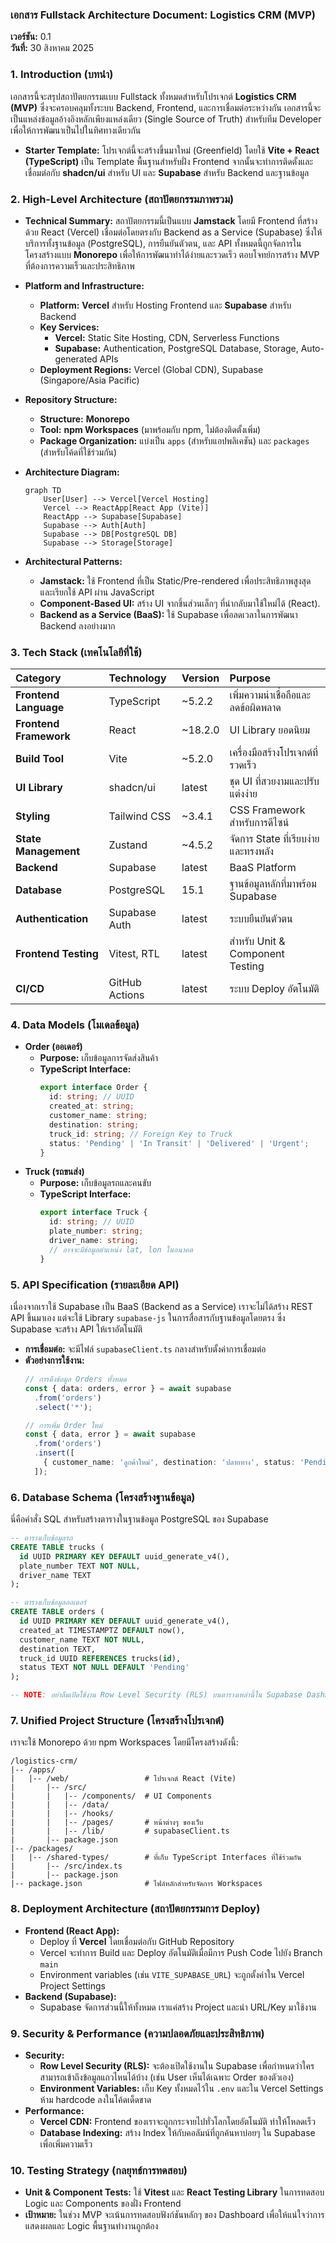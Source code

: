 ### **เอกสาร Fullstack Architecture Document: Logistics CRM (MVP)**

**เวอร์ชัน:** 0.1  
**วันที่:** 30 สิงหาคม 2025

### **1. Introduction (บทนำ)**

เอกสารนี้จะสรุปสถาปัตยกรรมแบบ Fullstack ทั้งหมดสำหรับโปรเจกต์ **Logistics CRM (MVP)** ซึ่งจะครอบคลุมทั้งระบบ Backend, Frontend, และการเชื่อมต่อระหว่างกัน เอกสารนี้จะเป็นแหล่งข้อมูลอ้างอิงหลักเพียงแหล่งเดียว (Single Source of Truth) สำหรับทีม Developer เพื่อให้การพัฒนาเป็นไปในทิศทางเดียวกัน

  * **Starter Template:** โปรเจกต์นี้จะสร้างขึ้นมาใหม่ (Greenfield) โดยใช้ **Vite + React (TypeScript)** เป็น Template พื้นฐานสำหรับฝั่ง Frontend จากนั้นจะทำการติดตั้งและเชื่อมต่อกับ **shadcn/ui** สำหรับ UI และ **Supabase** สำหรับ Backend และฐานข้อมูล

### **2. High-Level Architecture (สถาปัตยกรรมภาพรวม)**

  * **Technical Summary:**
    สถาปัตยกรรมนี้เป็นแบบ **Jamstack** โดยมี Frontend ที่สร้างด้วย React (Vercel) เชื่อมต่อโดยตรงกับ Backend as a Service (Supabase) ซึ่งให้บริการทั้งฐานข้อมูล (PostgreSQL), การยืนยันตัวตน, และ API ทั้งหมดนี้ถูกจัดการในโครงสร้างแบบ **Monorepo** เพื่อให้การพัฒนาทำได้ง่ายและรวดเร็ว ตอบโจทย์การสร้าง MVP ที่ต้องการความเร็วและประสิทธิภาพ

  * **Platform and Infrastructure:**

      * **Platform:** **Vercel** สำหรับ Hosting Frontend และ **Supabase** สำหรับ Backend
      * **Key Services:**
          * **Vercel:** Static Site Hosting, CDN, Serverless Functions
          * **Supabase:** Authentication, PostgreSQL Database, Storage, Auto-generated APIs
      * **Deployment Regions:** Vercel (Global CDN), Supabase (Singapore/Asia Pacific)

  * **Repository Structure:**

      * **Structure:** **Monorepo**
      * **Tool:** **npm Workspaces** (มาพร้อมกับ npm, ไม่ต้องติดตั้งเพิ่ม)
      * **Package Organization:** แบ่งเป็น `apps` (สำหรับแอปพลิเคชัน) และ `packages` (สำหรับโค้ดที่ใช้ร่วมกัน)

  * **Architecture Diagram:**

    ```mermaid
    graph TD
        User[User] --> Vercel[Vercel Hosting]
        Vercel --> ReactApp[React App (Vite)]
        ReactApp --> Supabase[Supabase]
        Supabase --> Auth[Auth]
        Supabase --> DB[PostgreSQL DB]
        Supabase --> Storage[Storage]
    ```

  * **Architectural Patterns:**
      * **Jamstack:** ใช้ Frontend ที่เป็น Static/Pre-rendered เพื่อประสิทธิภาพสูงสุด และเรียกใช้ API ผ่าน JavaScript
      * **Component-Based UI:** สร้าง UI จากชิ้นส่วนเล็กๆ ที่นำกลับมาใช้ใหม่ได้ (React).
      * **Backend as a Service (BaaS):** ใช้ Supabase เพื่อลดเวลาในการพัฒนา Backend ลงอย่างมาก

### **3. Tech Stack (เทคโนโลยีที่ใช้)**

| Category | Technology | Version | Purpose |
| :--- | :--- | :--- | :--- |
| **Frontend Language** | TypeScript | ~5.2.2 | เพิ่มความน่าเชื่อถือและลดข้อผิดพลาด |
| **Frontend Framework**| React | ~18.2.0 | UI Library ยอดนิยม |
| **Build Tool** | Vite | ~5.2.0 | เครื่องมือสร้างโปรเจกต์ที่รวดเร็ว |
| **UI Library** | shadcn/ui | latest | ชุด UI ที่สวยงามและปรับแต่งง่าย |
| **Styling** | Tailwind CSS | ~3.4.1 | CSS Framework สำหรับการดีไซน์ |
| **State Management**| Zustand | ~4.5.2 | จัดการ State ที่เรียบง่ายและทรงพลัง |
| **Backend** | Supabase | latest | BaaS Platform |
| **Database** | PostgreSQL | 15.1 | ฐานข้อมูลหลักที่มาพร้อม Supabase |
| **Authentication** | Supabase Auth | latest | ระบบยืนยันตัวตน |
| **Frontend Testing**| Vitest, RTL | latest | สำหรับ Unit & Component Testing |
| **CI/CD** | GitHub Actions | latest | ระบบ Deploy อัตโนมัติ |

### **4. Data Models (โมเดลข้อมูล)**

  * **Order (ออเดอร์)**
      * **Purpose:** เก็บข้อมูลการจัดส่งสินค้า
      * **TypeScript Interface:**
        ```typescript
        export interface Order {
          id: string; // UUID
          created_at: string;
          customer_name: string;
          destination: string;
          truck_id: string; // Foreign Key to Truck
          status: 'Pending' | 'In Transit' | 'Delivered' | 'Urgent';
        }
        ```
  * **Truck (รถขนส่ง)**
      * **Purpose:** เก็บข้อมูลรถและคนขับ
      * **TypeScript Interface:**
        ```typescript
        export interface Truck {
          id: string; // UUID
          plate_number: string;
          driver_name: string;
          // อาจจะมีข้อมูลตำแหน่ง lat, lon ในอนาคต
        }
        ```

### **5. API Specification (รายละเอียด API)**

เนื่องจากเราใช้ Supabase เป็น BaaS (Backend as a Service) เราจะไม่ได้สร้าง REST API ขึ้นมาเอง แต่จะใช้ Library `supabase-js` ในการสื่อสารกับฐานข้อมูลโดยตรง ซึ่ง Supabase จะสร้าง API ให้เราอัตโนมัติ

  * **การเชื่อมต่อ:** จะมีไฟล์ `supabaseClient.ts` กลางสำหรับตั้งค่าการเชื่อมต่อ
  * **ตัวอย่างการใช้งาน:**
    ```typescript
    // การดึงข้อมูล Orders ทั้งหมด
    const { data: orders, error } = await supabase
      .from('orders')
      .select('*');

    // การเพิ่ม Order ใหม่
    const { data, error } = await supabase
      .from('orders')
      .insert([
        { customer_name: 'ลูกค้าใหม่', destination: 'ปลายทาง', status: 'Pending' },
      ]);
    ```

### **6. Database Schema (โครงสร้างฐานข้อมูล)**

นี่คือคำสั่ง SQL สำหรับสร้างตารางในฐานข้อมูล PostgreSQL ของ Supabase

```sql
-- ตารางเก็บข้อมูลรถ
CREATE TABLE trucks (
  id UUID PRIMARY KEY DEFAULT uuid_generate_v4(),
  plate_number TEXT NOT NULL,
  driver_name TEXT
);

-- ตารางเก็บข้อมูลออเดอร์
CREATE TABLE orders (
  id UUID PRIMARY KEY DEFAULT uuid_generate_v4(),
  created_at TIMESTAMPTZ DEFAULT now(),
  customer_name TEXT NOT NULL,
  destination TEXT,
  truck_id UUID REFERENCES trucks(id),
  status TEXT NOT NULL DEFAULT 'Pending'
);

-- NOTE: อย่าลืมเปิดใช้งาน Row Level Security (RLS) บนตารางเหล่านี้ใน Supabase Dashboard เพื่อความปลอดภัย
```

### **7. Unified Project Structure (โครงสร้างโปรเจกต์)**

เราจะใช้ Monorepo ด้วย npm Workspaces โดยมีโครงสร้างดังนี้:

```
/logistics-crm/
|-- /apps/
|   |-- /web/                 # โปรเจกต์ React (Vite)
|       |-- /src/
|       |   |-- /components/  # UI Components
|       |   |-- /data/
|       |   |-- /hooks/
|       |   |-- /pages/       # หน้าต่างๆ ของเว็บ
|       |   |-- /lib/         # supabaseClient.ts
|       |-- package.json
|-- /packages/
|   |-- /shared-types/        # ที่เก็บ TypeScript Interfaces ที่ใช้ร่วมกัน
|       |-- /src/index.ts
|       |-- package.json
|-- package.json              # ไฟล์หลักสำหรับจัดการ Workspaces
```

### **8. Deployment Architecture (สถาปัตยกรรมการ Deploy)**

  * **Frontend (React App):**
      * Deploy ที่ **Vercel** โดยเชื่อมต่อกับ GitHub Repository
      * Vercel จะทำการ Build และ Deploy อัตโนมัติเมื่อมีการ Push Code ไปยัง Branch `main`
      * Environment variables (เช่น `VITE_SUPABASE_URL`) จะถูกตั้งค่าใน Vercel Project Settings
  * **Backend (Supabase):**
      * Supabase จัดการส่วนนี้ให้ทั้งหมด เราแค่สร้าง Project และนำ URL/Key มาใช้งาน

### **9. Security & Performance (ความปลอดภัยและประสิทธิภาพ)**

  * **Security:**
      * **Row Level Security (RLS):** จะต้องเปิดใช้งานใน Supabase เพื่อกำหนดว่าใครสามารถเข้าถึงข้อมูลแถวไหนได้บ้าง (เช่น User เห็นได้เฉพาะ Order ของตัวเอง)
      * **Environment Variables:** เก็บ Key ทั้งหมดไว้ใน `.env` และใน Vercel Settings ห้าม hardcode ลงในโค้ดเด็ดขาด
  * **Performance:**
      * **Vercel CDN:** Frontend ของเราจะถูกกระจายไปทั่วโลกโดยอัตโนมัติ ทำให้โหลดเร็ว
      * **Database Indexing:** สร้าง Index ให้กับคอลัมน์ที่ถูกค้นหาบ่อยๆ ใน Supabase เพื่อเพิ่มความเร็ว

### **10. Testing Strategy (กลยุทธ์การทดสอบ)**

  * **Unit & Component Tests:** ใช้ **Vitest** และ **React Testing Library** ในการทดสอบ Logic และ Components ของฝั่ง Frontend
  * **เป้าหมาย:** ในช่วง MVP จะเน้นการทดสอบฟังก์ชันหลักๆ ของ Dashboard เพื่อให้แน่ใจว่าการแสดงผลและ Logic พื้นฐานทำงานถูกต้อง

